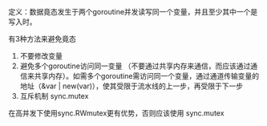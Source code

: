定义：数据竟态发生于两个goroutine并发读写同一个变量，并且至少其中一个是写入时。

有3种方法来避免竟态

1. 不要修改变量
2. 避免多个goroutine访问同一变量 （不要通过共享内存来通信，而应该通过通信来共享内存）。如需多个goroutine需访问同一个变量，通过通道传输变量的地址（&var | new(var)），使其受限于流水线的上一步，再受限于下一步
3. 互斥机制 sync.mutex

在高并发下使用sync.RWmutex更有优势，否则应该使用 sync.mutex